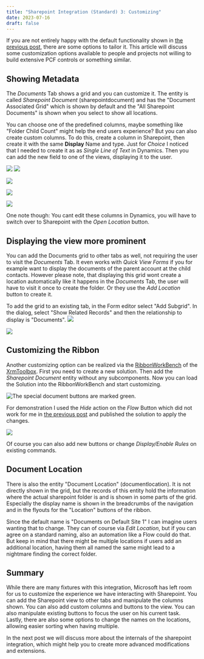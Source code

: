 ```yaml
---
title: "Sharepoint Integration (Standard) 3: Customizing"
date: 2023-07-16
draft: false
---
```


If you are not entirely happy with the default functionality shown in [the previous post](/post/sharepoint/standard/functionality), there are some options to tailor it. This article will discuss some customization options available to people and projects not willing to build extensive PCF controls or something similar.

## Showing Metadata 
The _Documents_ Tab shows a grid and you can customize it. The entity is called _Sharepoint Document_ (sharepointdocument) and has the "Document Associated Grid" which is shown by default and the "All Sharepoint Documents" is shown when you select to show all locations.

You can choose one of the predefined columns, maybe something like "Folder Child Count" might help the end users experience? But you can also create custom columns. To do this, create a column in Sharepoint, then create it with the same **Display** Name and type. Just for _Choice_ I noticed that I needed to create it as as _Single Line of Text_ in Dynamics. Then you can add the new field to one of the views, displaying it to the user.

![](SharepointColumn.png) ![](DynamicsColumn.png)

![](View.png)

![](DynamicsGrid.png)

![](SharepointView.png)

One note though: You cant edit these columns in Dynamics, you will have to switch over to Sharepoint with the _Open Location_ button.

## Displaying the view more prominent
You can add the Documents grid to other tabs as well, not requiring the user to visit the _Documents_ Tab. It even works with _Quick View Forms_ if you for example want to display the documents of the parent account at the child contacts. However please note, that displaying this grid wont create a location automatically like it happens in the _Documents_ Tab, the user will have to visit it once to create the folder. Or they use the _Add Location_ button to create it. 

To add the grid to an existing tab, in the Form editor select "Add Subgrid". In the dialog, select "Show Related Records" and then the relationship to display is "Documents".
![](AddSubgrid.png)

![](Subgrid.png)

## Customizing the Ribbon
Another customizing option can be realized via the [RibbonWorkBench](https://www.develop1.net/public/rwb/ribbonworkbench.aspx) of the [XrmToolbox](https://www.xrmtoolbox.com/). First you need to create a new solution. Then add the _Sharepoint Document_ entity without any subcomponents. Now you can load the Solution into the RibbonWorkBench and start customizing.

![The special document buttons are marked green.](Buttons.png)

For demonstration I used the _Hide_ action on the _Flow_ Button which did not work for me in [the previous post](/post/sharepoint/standard/functionality) and published the solution to apply the changes.

![](ButtonMissing.png)

Of course you can also add new buttons or change _Display/Enable Rules_ on existing commands.

## Document Location
There is also the entity "Document Location" (documentlocation). It is not directly shown in the grid, but the records of this entity hold the information where the actual sharepoint folder is and is shown in some parts of the grid. Especially the display name is shown in the breadcrumbs of the navigation and in the flyouts for the "Location" buttons of the ribbon. 

Since the default name is "Documents on Default Site 1" I can imagine users wanting that to change. They can of course via _Edit Location_, but if you can agree on a standard naming, also an automation like a Flow could do that. But keep in mind that there might be multiple locations if users add an additional location, having them all named the same might lead to a nightmare finding the correct folder.

## Summary
While there are many fixtures with this integration, Microsoft has left room for us to customize the experience we have interacting with Sharepoint.
You can add the Sharepoint view to other tabs and manipulate the columns shown. You can also add custom columns and buttons to the view. You can also manipulate existing buttons to focus the user on his current task. Lastly, there are also some options to change the names on the locations, allowing easier sorting when having multiple.

In the next post we will discuss more about the internals of the sharepoint integration, which might help you to create more advanced modifications and extensions.
